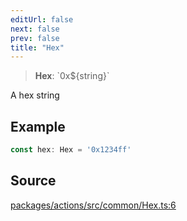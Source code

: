 ```yaml
---
editUrl: false
next: false
prev: false
title: "Hex"
---
```


> **Hex**: \`0x$\{string\}\`

A hex string

## Example

```ts
const hex: Hex = '0x1234ff'
```

## Source

[packages/actions/src/common/Hex.ts:6](https://github.com/evmts/tevm-monorepo/blob/main/packages/actions/src/common/Hex.ts#L6)
